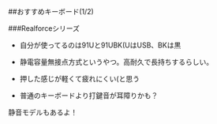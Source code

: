 ##おすすめキーボード(1/2)

###Realforceシリーズ

- 自分が使ってるのは91Uと91UBK(UはUSB、BKは黒

- 静電容量無接点方式というやつ。高耐久で長持ちするらしい。

- 押した感じが軽くて疲れにくい(と思う

- 普通のキーボードより打鍵音が耳障りかも？

静音モデルもあるよ！

